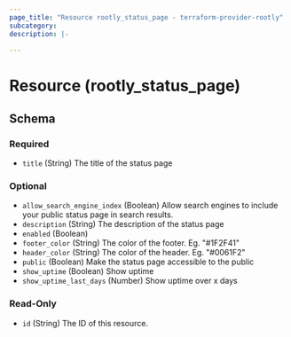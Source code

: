 ```yaml
---
page_title: "Resource rootly_status_page - terraform-provider-rootly"
subcategory:
description: |-
    
---
```


# Resource (rootly_status_page)



<!-- schema generated by tfplugindocs -->
## Schema

### Required

- `title` (String) The title of the status page

### Optional

- `allow_search_engine_index` (Boolean) Allow search engines to include your public status page in search results.
- `description` (String) The description of the status page
- `enabled` (Boolean)
- `footer_color` (String) The color of the footer. Eg. "#1F2F41"
- `header_color` (String) The color of the header. Eg. "#0061F2"
- `public` (Boolean) Make the status page accessible to the public
- `show_uptime` (Boolean) Show uptime
- `show_uptime_last_days` (Number) Show uptime over x days

### Read-Only

- `id` (String) The ID of this resource.
